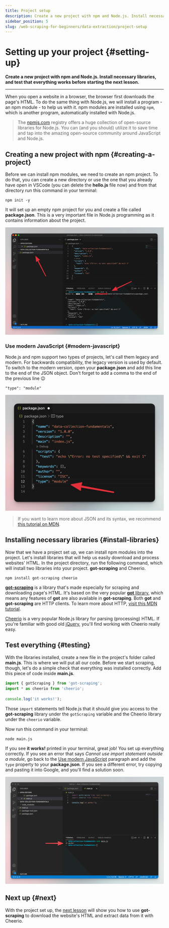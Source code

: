 ```yaml
---
title: Project setup
description: Create a new project with npm and Node.js. Install necessary libraries, and test that everything works before starting the next lesson.
sidebar_position: 5
slug: /web-scraping-for-beginners/data-extraction/project-setup
---
```


# Setting up your project {#setting-up}

**Create a new project with npm and Node.js. Install necessary libraries, and test that everything works before starting the next lesson.**

---

When you open a website in a browser, the browser first downloads the page's HTML. To do the same thing with Node.js, we will install a program - an npm module - to help us with it. npm modules are installed using `npm`, which is another program, automatically installed with Node.js.

> The [npmjs.com](https://www.npmjs.com/) registry offers a huge collection of open-source libraries for Node.js. You can (and you should) utilize it to save time and tap into the amazing open-source community around JavaScript and Node.js.

## Creating a new project with npm {#creating-a-project}

Before we can install npm modules, we need to create an npm project. To do that, you can create a new directory or use the one that you already have open in VSCode (you can delete the **hello.js** file now) and from that directory run this command in your terminal:

```shell
npm init -y
```

It will set up an empty npm project for you and create a file called **package.json**. This is a very important file in Node.js programming as it contains information about the project.

![npm init with VSCode](./images/vscode-npm-init.png)

### Use modern JavaScript {#modern-javascript}

Node.js and npm support two types of projects, let's call them legacy and modern. For backwards compatibility, the legacy version is used by default. To switch to the modern version, open your **package.json** and add this line to the end of the JSON object. Don't forget to add a comma to the end of the previous line 😉

```text
"type": "module"
```

![Update package.json with VSCode](./images/vscode-type-module.png)

> If you want to learn more about JSON and its syntax, we recommend [this tutorial on MDN](https://developer.mozilla.org/en-US/docs/Learn/JavaScript/Objects/JSON).

## Installing necessary libraries {#install-libraries}

Now that we have a project set up, we can install npm modules into the project. Let's install libraries that will help us easily download and process websites' HTML. In the project directory, run the following command, which will install two libraries into your project. **got-scraping** and Cheerio.

```shell
npm install got-scraping cheerio
```

[**got-scraping**](https://github.com/apify/got-scraping) is a library that's made especially for scraping and downloading page's HTML. It's based on the very popular [**got** library](https://github.com/sindresorhus/got), which means any features of **got** are also available in **got-scraping**. Both **got** and **got-scraping** are HTTP clients. To learn more about HTTP, [visit this MDN tutorial](https://developer.mozilla.org/en-US/docs/Web/HTTP/Basics_of_HTTP).

[Cheerio](https://github.com/cheeriojs/cheerio) is a very popular Node.js library for parsing (processing) HTML. If you're familiar with good old [jQuery](https://jquery.com/), you'll find working with Cheerio really easy.

## Test everything {#testing}

With the libraries installed, create a new file in the project's folder called **main.js**. This is where we will put all our code. Before we start scraping, though, let's do a simple check that everything was installed correctly. Add this piece of code inside **main.js**.

```js
import { gotScraping } from 'got-scraping';
import * as cheerio from 'cheerio';

console.log('it works!');
```

Those `import` statements tell Node.js that it should give you access to the **got-scraping** library under the `gotScraping` variable and the Cheerio library under the `cheerio` variable.

Now run this command in your terminal:

```shell
node main.js
```

If you see **it works!** printed in your terminal, great job! You set up everything correctly. If you see an error that says _Cannot use import statement outside a module_, go back to the [Use modern JavaScript](#modern-javascript) paragraph and add the `type` property to your **package.json**. If you see a different error, try copying and pasting it into Google, and you'll find a solution soon.

![Test your setup with VSCode](./images/vscode-test-setup.png)

## Next up {#next}

With the project set up, the [next lesson](./node_js_scraper.md) will show you how to use **got-scraping** to download the website's HTML and extract data from it with Cheerio.
